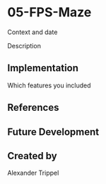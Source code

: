 # 05-FPS-Maze
Context and date

Description

## Implementation
Which features you included

## References

## Future Development

## Created by
Alexander Trippel
